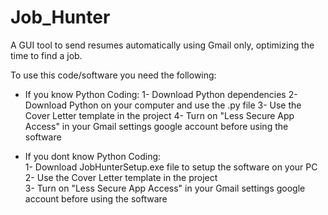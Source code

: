 # Job_Hunter
A GUI tool to send resumes automatically using Gmail only, optimizing the time to find a job.

To use this code/software you need the following:
  - If you know Python Coding:
    1- Download Python dependencies
    2- Download Python on your computer and use the .py file
    3- Use the Cover Letter template in the project
    4- Turn on "Less Secure App Access" in your Gmail settings google account before using the software
  
 - If you dont know Python Coding:
<br>1- Download JobHunterSetup.exe file to setup the software on your PC
<br>2- Use the Cover Letter template in the project
<br>3- Turn on "Less Secure App Access" in your Gmail settings google account before using the software

